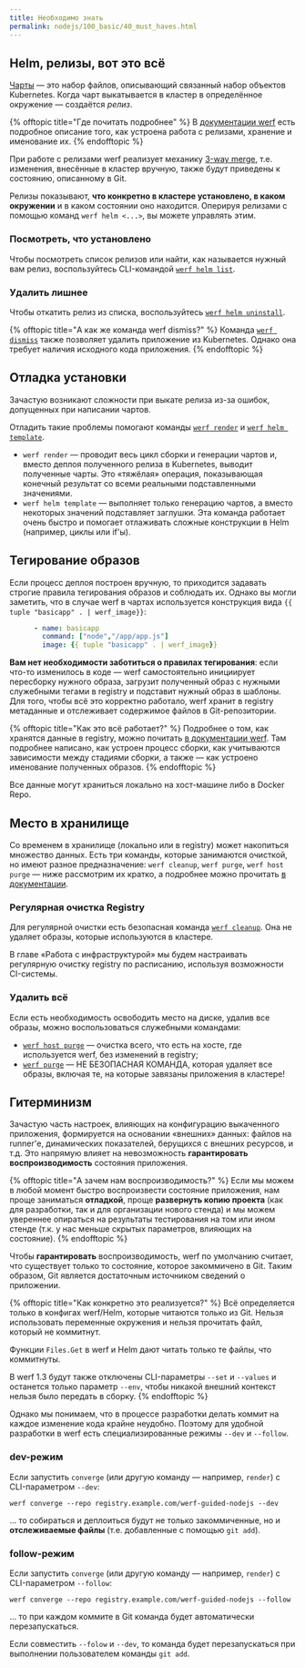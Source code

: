 ```yaml
---
title: Необходимо знать
permalink: nodejs/100_basic/40_must_haves.html
---
```


## Helm, релизы, вот это всё

[Чарты](https://helm.sh/docs/topics/charts/) — это набор файлов, описывающий связанный набор объектов Kubernetes. Когда чарт выкатывается в кластер в определённое окружение — создаётся _релиз_.

{% offtopic title="Где почитать подробнее" %}
В [документации werf](https://ru.werf.io/documentation/advanced/helm/basics.html#%D1%80%D0%B5%D0%BB%D0%B8%D0%B7) есть подробное описание того, как устроена работа с релизами, хранение и именование их.
{% endofftopic %}

При работе с релизами werf реализует механику [3-way merge](https://habr.com/ru/company/flant/blog/476646/), т.е. изменения, внесённые в кластер вручную, также будут приведены к состоянию, описанному в Git.

Релизы показывают, **что конкретно в кластере установлено, в каком окружении** и в каком состоянии оно находится. Оперируя релизами с помощью команд `werf helm <...>`, вы можете управлять этим.

### Посмотреть, что установлено

Чтобы посмотреть список релизов или найти, как называется нужный вам релиз, воспользуйтесь CLI-командой [`werf helm list`](https://ru.werf.io/documentation/reference/cli/werf_helm_list.html).

### Удалить лишнее

Чтобы откатить релиз из списка, воспользуйтесь [`werf helm uninstall`](https://ru.werf.io/documentation/reference/cli/werf_helm_uninstall.html).

{% offtopic title="А как же команда werf dismiss?" %}
Команда [`werf dismiss`](https://ru.werf.io/documentation/reference/cli/werf_dismiss.html) также позволяет удалить приложение из Kubernetes. Однако она требует наличия исходного кода приложения.
{% endofftopic %}

## Отладка установки

Зачастую возникают сложности при выкате релиза из-за ошибок, допущенных при написании чартов.

Отладить такие проблемы помогают команды [`werf render`](https://ru.werf.io/documentation/reference/cli/werf_render.html) и [`werf helm template`](https://ru.werf.io/documentation/reference/cli/werf_helm_template.html).

- `werf render` — проводит весь цикл сборки и генерации чартов и, вместо деплоя полученного релиза в Kubernetes, выводит полученные чарты. Это «тяжёлая» операция, показывающая конечный результат со всеми реальными подставленными значениями.
- `werf helm template` — выполняет только генерацию чартов, а вместо некоторых значений подставляет заглушки. Эта команда работает очень быстро и помогает отлаживать сложные конструкции в Helm (например, циклы или if'ы).

## Тегирование образов

Если процесс деплоя построен вручную, то приходится задавать строгие правила тегирования образов и соблюдать их. Однако вы могли заметить, что в случае werf в чартах используется конструкция вида `{{ tuple "basicapp" . | werf_image}}`:

```yaml
      - name: basicapp
        command: ["node","/app/app.js"]
        image: {{ tuple "basicapp" . | werf_image}}
```

**Вам нет необходимости заботиться о правилах тегирования**: если что-то изменилось в коде — werf самостоятельно инициирует пересборку нужного образа, загрузит полученный образ с нужными служебными тегами в registry и подставит нужный образ в шаблоны. Для того, чтобы всё это корректно работало, werf хранит в registry метаданные и отслеживает содержимое файлов в Git-репозитории.

{% offtopic title="Как это всё работает?" %}
Подробнее о том, как хранятся данные в registry, можно почитать [в документации werf](https://ru.werf.io/documentation/internals/stages_and_storage.html). Там подробнее написано, как устроен процесс сборки, как учитываются зависимости между стадиями сборки, а также — как устроено именование полученных образов.
{% endofftopic %}

Все данные могут храниться локально на хост-машине либо в Docker Repo.

## Место в хранилище

Со временем в хранилище (локально или в registry) может накопиться множество данных. Есть три команды, которые занимаются очисткой, но имеют разное предназначение: `werf cleanup`, `werf purge`, `werf host purge` — ниже рассмотрим их кратко, а подробнее можно прочитать [в документации](https://ru.werf.io/documentation/advanced/cleanup.html).

### Регулярная очистка Registry

Для регулярной очистки есть безопасная команда [`werf cleanup`](https://ru.werf.io/documentation/reference/cli/werf_cleanup.html). Она не удаляет образы, которые используются в кластере. 

В главе «Работа с инфраструктурой» мы будем настраивать регулярную очистку registry по расписанию, используя возможности CI-системы.

### Удалить всё

Если есть необходимость освободить место на диске, удалив все образы, можно воспользоваться служебными командами:

- [`werf host purge`](https://ru.werf.io/documentation/reference/cli/werf_host_purge.html) — очистка всего, что есть на хосте, где используется werf, без изменений в registry;
- [`werf purge`](https://ru.werf.io/documentation/reference/cli/werf_purge.html) — НЕ БЕЗОПАСНАЯ КОМАНДА, которая удаляет все образы, включая те, на которые завязаны приложения в кластере!

## Гитерминизм

Зачастую часть настроек, влияющих на конфигурацию выкаченного приложения, формируется на основании «внешних» данных: файлов на runner'е, динамических показателей, берущихся с внешних ресурсов, и т.д. Это напрямую влияет на невозможность **гарантировать воспроизводимость** состояния приложения.

{% offtopic title="А зачем нам воспроизводимость?" %}
Если мы можем в любой момент быстро воспроизвести состояние приложения, нам проще заниматься **отладкой**, проще **развернуть копию проекта** (как для разработки, так и для организации нового стенда) и мы можем увереннее опираться на результаты тестирования на том или ином стенде (т.к. у нас меньше скрытых параметров, влияющих на состояние).
{% endofftopic %}

Чтобы **гарантировать** воспроизводимость, werf по умолчанию считает, что существует только то состояние, которое закоммичено в Git. Таким образом, Git является достаточным источником сведений о приложении.

{% offtopic title="Как конкретно это реализуется?" %}
Всё определяется только в конфигах werf/Helm, которые читаются только из Git. Нельзя использовать переменные окружения и нельзя прочитать файл, который не коммитнут.

Функции `Files.Get` в werf и Helm дают читать только те файлы, что коммитнуты.

В werf 1.3 будут также отключены CLI-параметры `--set` и `--values` и останется только параметр `--env`, чтобы никакой внешний контекст нельзя было передать в сборку.
{% endofftopic %}

Однако мы понимаем, что в процессе разработки делать коммит на каждое изменение кода крайне неудобно. Поэтому для удобной разработки в werf есть специализированные режимы `--dev` и `--follow`.

### dev-режим

Если запустить `converge` (или другую команду — например, `render`) с CLI-параметром `--dev`:

```shell
werf converge --repo registry.example.com/werf-guided-nodejs --dev
```

… то собираться и деплоиться будут не только закоммиченные, но и **отслеживаемые файлы** (т.е. добавленные с помощью `git add`).

### follow-режим

Если запустить `converge` (или другую команду — например, `render`) с CLI-параметром `--follow`:

```shell
werf converge --repo registry.example.com/werf-guided-nodejs --follow
```

… то при каждом коммите в Git команда будет автоматически перезапускаться.

Если совместить `--folow` и `--dev`, то команда будет перезапускаться при выполнении пользователем команды `git add`.

<div id="go-forth-button">
    <go-forth url="40_optimize.html" label="Ускорение сборки" framework="{{ page.label_framework }}" ci="{{ page.label_ci }}" guide-code="{{ page.guide_code }}" base-url="{{ site.baseurl }}"></go-forth>
</div>
